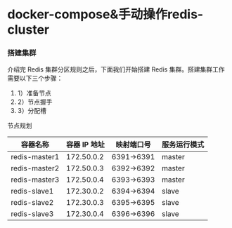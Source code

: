 # docker-compose&手动操作redis-cluster
### 搭建集群

介绍完 Redis 集群分区规则之后，下面我们开始搭建 Redis 集群。搭建集群工作需要以下三个步骤：

1. 1）准备节点
1. 2）节点握手
1. 3）分配槽

节点规划

容器名称 | 容器 IP 地址 | 映射端口号 | 服务运行模式
---|---|---|---
redis-master1 | 172.50.0.2 | 6391->6391 | master
redis-master2 | 172.50.0.3 | 6392->6392 | master
redis-master3 | 172.50.0.4 | 6393->6393 | master
redis-slave1 | 172.30.0.2 | 6394->6394 | slave
redis-slave2 | 172.30.0.3 | 6395->6395 | slave
redis-slave3 | 172.30.0.4 | 6396->6396 | slave
